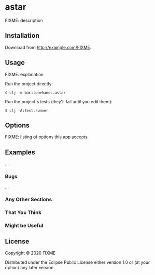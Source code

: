 # astar

FIXME: description

## Installation

Download from http://example.com/FIXME.

## Usage

FIXME: explanation

Run the project directly:

    $ clj -m baritonehands.astar

Run the project's tests (they'll fail until you edit them):

    $ clj -A:test:runner

## Options

FIXME: listing of options this app accepts.

## Examples

...

### Bugs

...

### Any Other Sections
### That You Think
### Might be Useful

## License

Copyright © 2020 FIXME

Distributed under the Eclipse Public License either version 1.0 or (at
your option) any later version.
